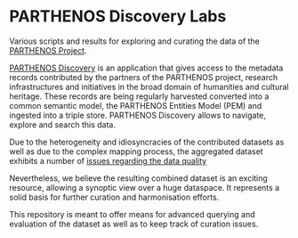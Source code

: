 # PARTHENOS Discovery Labs

Various scripts and results for exploring and curating the data of the [PARTHENOS Project](http://www.parthenos-project.eu/).
 
[PARTHENOS Discovery](https://parthenos.acdh.oeaw.ac.at/) is an application that gives access to the metadata records contributed by the partners of the PARTHENOS project, research infrastructures and initiatives in the broad domain of humanities and cultural heritage.
These records are being regularly harvested   converted into a common semantic model, the PARTHENOS Entities Model (PEM) and ingested into a triple store. PARTHENOS Discovery allows to navigate, explore and search this data.

Due to the heterogeneity and idiosyncracies of the contributed datasets as well as due to the complex mapping process, the aggregated dataset exhibits a number of [issues regarding the data quality](DataQuality.md)

Nevertheless, we believe the resulting combined dataset is an exciting resource, allowing a synoptic view over a huge dataspace. It represents a solid basis for further curation and harmonisation efforts.

This repository is meant to offer means for advanced querying and evaluation of the dataset as well as to keep track of curation issues.
